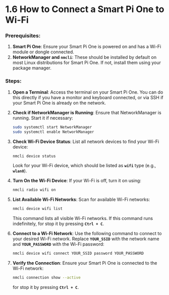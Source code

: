 # 1.6 How to Connect a Smart Pi One to Wi-Fi

### Prerequisites:
1. **Smart Pi One**: Ensure your Smart Pi One is powered on and has a Wi-Fi module or dongle connected.
2. **NetworkManager and `nmcli`**: These should be installed by default on most Linux distributions for Smart Pi One. If not, install them using your package manager.

### Steps:

1. **Open a Terminal**:
   Access the terminal on your Smart Pi One. You can do this directly if you have a monitor and keyboard connected, or via SSH if your Smart Pi One is already on the network.

2. **Check if NetworkManager is Running**:
   Ensure that NetworkManager is running. Start it if necessary:
   ```bash
   sudo systemctl start NetworkManager
   sudo systemctl enable NetworkManager
   ```

3. **Check Wi-Fi Device Status**:
   List all network devices to find your Wi-Fi device:
   ```bash
   nmcli device status
   ```
   Look for your Wi-Fi device, which should be listed as **`wifi`** type (e.g., **`wlan0`**).

4. **Turn On the Wi-Fi Device**:
   If your Wi-Fi is off, turn it on using:
   ```bash
   nmcli radio wifi on
   ```

5. **List Available Wi-Fi Networks**:
   Scan for available Wi-Fi networks:
   ```bash
   nmcli device wifi list
   ```
   This command lists all visible Wi-Fi networks. If this command runs indefinitely, for stop it by pressing **`Ctrl + C`**.

6. **Connect to a Wi-Fi Network**:
   Use the following command to connect to your desired Wi-Fi network. Replace **`YOUR_SSID`** with the network name and **`YOUR_PASSWORD`** with the Wi-Fi password:
   ```bash
   nmcli device wifi connect YOUR_SSID password YOUR_PASSWORD
   ```

7. **Verify the Connection**:
   Ensure your Smart Pi One is connected to the Wi-Fi network:
   ```bash
   nmcli connection show --active
   ```
   for stop it by pressing **`Ctrl + C`**.

